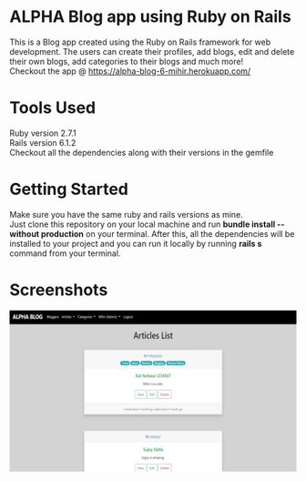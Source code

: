 # ALPHA Blog app using Ruby on Rails
This is a Blog app created using the Ruby on Rails framework for web development. The users can create their profiles, add blogs, edit and delete their own blogs, add categories to their blogs and much more!</br>
Checkout the app @ https://alpha-blog-6-mihir.herokuapp.com/</br>

# Tools Used
Ruby version 2.7.1</br>
Rails version 6.1.2</br>
Checkout all the dependencies along with their versions in the gemfile

# Getting Started
Make sure you have the same ruby and rails versions as mine. </br>
Just clone this repository on your local machine and run **bundle install --without production** on your terminal. After this, all the dependencies will be installed to your project and you can run it locally by running **rails s** command from your terminal.

# Screenshots
<img src="https://github.com/MihirShri/Alpha-Blog-Ruby-on-Rails/blob/master/netflix1.jpg" />
